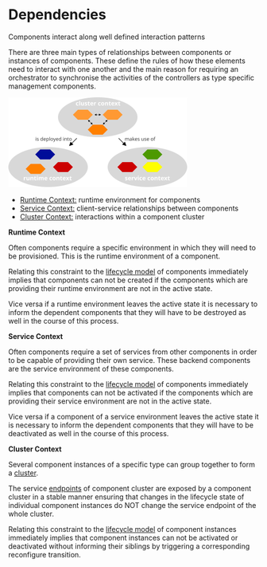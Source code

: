 Dependencies
============

<div class="subtitle">
Components interact along well defined interaction patterns
</div>

There are three main types of relationships between components or instances of
components. These define the rules of how these elements need to interact with
one another and the main reason for requiring an orchestrator to synchronise the
activities of the controllers as type specific management components.

<img src="./assets/images/dependencies.svg" alt="Dependencies" width="360"/>

* [Runtime Context:](./Concepts-Dependencies-Runtime.md)
  runtime environment for components
* [Service Context:](./Concepts-Dependencies-Service.md)
  client-service relationships between components
* [Cluster Context:](./Concepts-Dependencies-Cluster.md)
  interactions within a component cluster

**Runtime Context**

Often components require a specific environment in which they will need to be
provisioned. This is the runtime environment of a component.

Relating this constraint to the [lifecycle model](./Concepts-Lifecycle.md) of
components immediately implies that components can not be created if the
components which are providing their runtime environment are not in the active
state.

Vice versa if a runtime environment leaves the active state it is necessary to
inform the dependent components that they will have to be destroyed as well in
the course of this process.

**Service Context**

Often components require a set of services from other components in order to be
capable of providing their own service. These backend components are the
service environment of these components.

Relating this constraint to the [lifecycle model](./Concepts-Lifecycle.md) of
components immediately implies that components can not be activated if the
components which are providing their service environment are not in the active
state.

Vice versa if a component of a service environment leaves the active state it is
necessary to inform the dependent components that they will have to be
deactivated as well in the course of this process.

**Cluster Context**

Several component instances of a specific type can group together to form a
[cluster](./Concepts-Cluster.md).

The service [endpoints](./Concepts-Services.md#Endpoint) of component cluster are
exposed by a component cluster in a stable manner ensuring that changes in the
lifecycle state of individual component instances do NOT change the service
endpoint of the whole cluster.

Relating this constraint to the [lifecycle model](./Concepts-Lifecycle.md) of
component instances immediately implies that component instances can not be
activated or deactivated without informing their siblings by triggering a
corresponding reconfigure transition.
